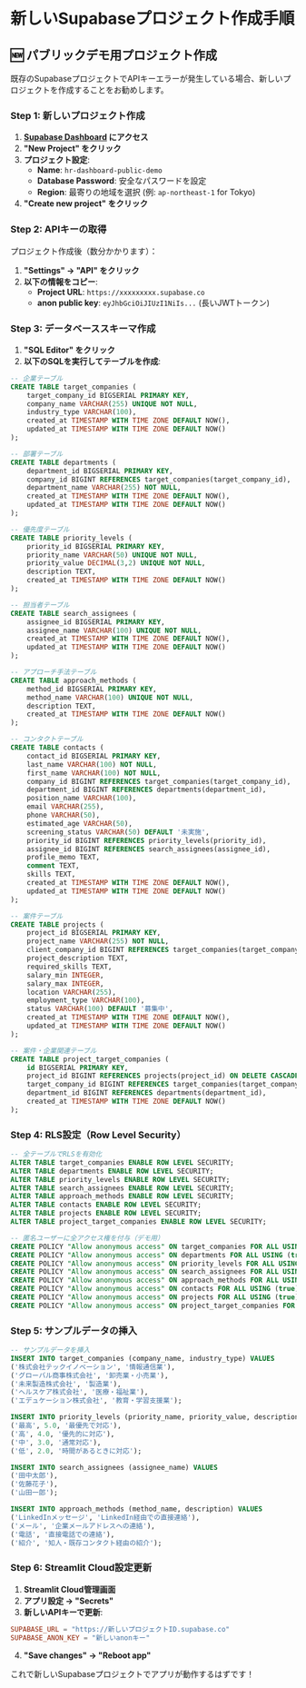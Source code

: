 # 新しいSupabaseプロジェクト作成手順

## 🆕 パブリックデモ用プロジェクト作成

既存のSupabaseプロジェクトでAPIキーエラーが発生している場合、新しいプロジェクトを作成することをお勧めします。

### Step 1: 新しいプロジェクト作成

1. **[Supabase Dashboard](https://app.supabase.com) にアクセス**
2. **"New Project" をクリック**
3. **プロジェクト設定**:
   - **Name**: `hr-dashboard-public-demo`
   - **Database Password**: 安全なパスワードを設定
   - **Region**: 最寄りの地域を選択 (例: `ap-northeast-1` for Tokyo)
4. **"Create new project" をクリック**

### Step 2: APIキーの取得

プロジェクト作成後（数分かかります）：

1. **"Settings" → "API" をクリック**
2. **以下の情報をコピー**:
   - **Project URL**: `https://xxxxxxxxx.supabase.co`
   - **anon public key**: `eyJhbGciOiJIUzI1NiIs...` (長いJWTトークン)

### Step 3: データベーススキーマ作成

1. **"SQL Editor" をクリック**
2. **以下のSQLを実行してテーブルを作成**:

```sql
-- 企業テーブル
CREATE TABLE target_companies (
    target_company_id BIGSERIAL PRIMARY KEY,
    company_name VARCHAR(255) UNIQUE NOT NULL,
    industry_type VARCHAR(100),
    created_at TIMESTAMP WITH TIME ZONE DEFAULT NOW(),
    updated_at TIMESTAMP WITH TIME ZONE DEFAULT NOW()
);

-- 部署テーブル
CREATE TABLE departments (
    department_id BIGSERIAL PRIMARY KEY,
    company_id BIGINT REFERENCES target_companies(target_company_id),
    department_name VARCHAR(255) NOT NULL,
    created_at TIMESTAMP WITH TIME ZONE DEFAULT NOW(),
    updated_at TIMESTAMP WITH TIME ZONE DEFAULT NOW()
);

-- 優先度テーブル
CREATE TABLE priority_levels (
    priority_id BIGSERIAL PRIMARY KEY,
    priority_name VARCHAR(50) UNIQUE NOT NULL,
    priority_value DECIMAL(3,2) UNIQUE NOT NULL,
    description TEXT,
    created_at TIMESTAMP WITH TIME ZONE DEFAULT NOW()
);

-- 担当者テーブル
CREATE TABLE search_assignees (
    assignee_id BIGSERIAL PRIMARY KEY,
    assignee_name VARCHAR(100) UNIQUE NOT NULL,
    created_at TIMESTAMP WITH TIME ZONE DEFAULT NOW(),
    updated_at TIMESTAMP WITH TIME ZONE DEFAULT NOW()
);

-- アプローチ手法テーブル
CREATE TABLE approach_methods (
    method_id BIGSERIAL PRIMARY KEY,
    method_name VARCHAR(100) UNIQUE NOT NULL,
    description TEXT,
    created_at TIMESTAMP WITH TIME ZONE DEFAULT NOW()
);

-- コンタクトテーブル
CREATE TABLE contacts (
    contact_id BIGSERIAL PRIMARY KEY,
    last_name VARCHAR(100) NOT NULL,
    first_name VARCHAR(100) NOT NULL,
    company_id BIGINT REFERENCES target_companies(target_company_id),
    department_id BIGINT REFERENCES departments(department_id),
    position_name VARCHAR(100),
    email VARCHAR(255),
    phone VARCHAR(50),
    estimated_age VARCHAR(50),
    screening_status VARCHAR(50) DEFAULT '未実施',
    priority_id BIGINT REFERENCES priority_levels(priority_id),
    assignee_id BIGINT REFERENCES search_assignees(assignee_id),
    profile_memo TEXT,
    comment TEXT,
    skills TEXT,
    created_at TIMESTAMP WITH TIME ZONE DEFAULT NOW(),
    updated_at TIMESTAMP WITH TIME ZONE DEFAULT NOW()
);

-- 案件テーブル
CREATE TABLE projects (
    project_id BIGSERIAL PRIMARY KEY,
    project_name VARCHAR(255) NOT NULL,
    client_company_id BIGINT REFERENCES target_companies(target_company_id),
    project_description TEXT,
    required_skills TEXT,
    salary_min INTEGER,
    salary_max INTEGER,
    location VARCHAR(255),
    employment_type VARCHAR(100),
    status VARCHAR(100) DEFAULT '募集中',
    created_at TIMESTAMP WITH TIME ZONE DEFAULT NOW(),
    updated_at TIMESTAMP WITH TIME ZONE DEFAULT NOW()
);

-- 案件・企業関連テーブル
CREATE TABLE project_target_companies (
    id BIGSERIAL PRIMARY KEY,
    project_id BIGINT REFERENCES projects(project_id) ON DELETE CASCADE,
    target_company_id BIGINT REFERENCES target_companies(target_company_id),
    department_id BIGINT REFERENCES departments(department_id),
    created_at TIMESTAMP WITH TIME ZONE DEFAULT NOW()
);
```

### Step 4: RLS設定（Row Level Security）

```sql
-- 全テーブルでRLSを有効化
ALTER TABLE target_companies ENABLE ROW LEVEL SECURITY;
ALTER TABLE departments ENABLE ROW LEVEL SECURITY;
ALTER TABLE priority_levels ENABLE ROW LEVEL SECURITY;
ALTER TABLE search_assignees ENABLE ROW LEVEL SECURITY;
ALTER TABLE approach_methods ENABLE ROW LEVEL SECURITY;
ALTER TABLE contacts ENABLE ROW LEVEL SECURITY;
ALTER TABLE projects ENABLE ROW LEVEL SECURITY;
ALTER TABLE project_target_companies ENABLE ROW LEVEL SECURITY;

-- 匿名ユーザーに全アクセス権を付与（デモ用）
CREATE POLICY "Allow anonymous access" ON target_companies FOR ALL USING (true);
CREATE POLICY "Allow anonymous access" ON departments FOR ALL USING (true);
CREATE POLICY "Allow anonymous access" ON priority_levels FOR ALL USING (true);
CREATE POLICY "Allow anonymous access" ON search_assignees FOR ALL USING (true);
CREATE POLICY "Allow anonymous access" ON approach_methods FOR ALL USING (true);
CREATE POLICY "Allow anonymous access" ON contacts FOR ALL USING (true);
CREATE POLICY "Allow anonymous access" ON projects FOR ALL USING (true);
CREATE POLICY "Allow anonymous access" ON project_target_companies FOR ALL USING (true);
```

### Step 5: サンプルデータの挿入

```sql
-- サンプルデータを挿入
INSERT INTO target_companies (company_name, industry_type) VALUES
('株式会社テックイノベーション', '情報通信業'),
('グローバル商事株式会社', '卸売業・小売業'),
('未来製造株式会社', '製造業'),
('ヘルスケア株式会社', '医療・福祉業'),
('エデュケーション株式会社', '教育・学習支援業');

INSERT INTO priority_levels (priority_name, priority_value, description) VALUES
('最高', 5.0, '最優先で対応'),
('高', 4.0, '優先的に対応'),
('中', 3.0, '通常対応'),
('低', 2.0, '時間があるときに対応');

INSERT INTO search_assignees (assignee_name) VALUES
('田中太郎'),
('佐藤花子'),
('山田一郎');

INSERT INTO approach_methods (method_name, description) VALUES
('LinkedInメッセージ', 'LinkedIn経由での直接連絡'),
('メール', '企業メールアドレスへの連絡'),
('電話', '直接電話での連絡'),
('紹介', '知人・既存コンタクト経由の紹介');
```

### Step 6: Streamlit Cloud設定更新

1. **Streamlit Cloud管理画面**
2. **アプリ設定 → "Secrets"**
3. **新しいAPIキーで更新**:
```toml
SUPABASE_URL = "https://新しいプロジェクトID.supabase.co"
SUPABASE_ANON_KEY = "新しいanonキー"
```
4. **"Save changes" → "Reboot app"**

これで新しいSupabaseプロジェクトでアプリが動作するはずです！